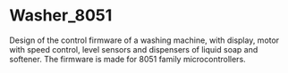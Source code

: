 # Washer_8051
Design of the control firmware of a washing machine, with display, motor with speed control, level sensors and dispensers of liquid soap and softener. The firmware is made for 8051 family microcontrollers.
